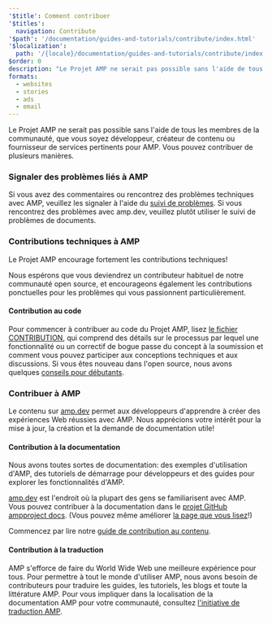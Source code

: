 ```yaml
---
'$title': Comment contribuer
'$titles':
  navigation: Contribute
'$path': '/documentation/guides-and-tutorials/contribute/index.html'
'$localization':
  path: '/{locale}/documentation/guides-and-tutorials/contribute/index.html'
$order: 0
description: "Le Projet AMP ne serait pas possible sans l'aide de tous les membres de la communauté, que vous soyez développeur, créateur de contenu ou fournisseur de services pertinents pour AMP."
formats:
  - websites
  - stories
  - ads
  - email
---
```


Le Projet AMP ne serait pas possible sans l'aide de tous les membres de la communauté, que vous soyez développeur, créateur de contenu ou fournisseur de services pertinents pour AMP. Vous pouvez contribuer de plusieurs manières.

### Signaler des problèmes liés à AMP

Si vous avez des commentaires ou rencontrez des problèmes techniques avec AMP, veuillez les signaler à l'aide du [suivi de problèmes](https://github.com/ampproject/docs/issues). Si vous rencontrez des problèmes avec <a>amp.dev</a>, veuillez plutôt utiliser le <a>suivi de problèmes de documents</a>.

### Contributions techniques à AMP

Le Projet AMP encourage fortement les contributions techniques!

Nous espérons que vous deviendrez un contributeur habituel de notre communauté open source, et encourageons également les contributions ponctuelles pour les problèmes qui vous passionnent particulièrement.

#### Contribution au code

Pour commencer à contribuer au code du Projet AMP, lisez [le fichier CONTRIBUTION](https://github.com/ampproject/amphtml/blob/main/CONTRIBUTING.md), qui comprend des détails sur le processus par lequel une fonctionnalité ou un correctif de bogue passe du concept à la soumission et comment vous pouvez participer aux conceptions techniques et aux discussions. Si vous êtes nouveau dans l'open source, nous avons quelques [conseils pour débutants](https://github.com/ampproject/amphtml/blob/main/CONTRIBUTING.md#contributing-code).

### Contribuer à AMP

Le contenu sur [amp.dev](https://amp.dev) permet aux développeurs d'apprendre à créer des expériences Web réussies avec AMP. Nous apprécions votre intérêt pour la mise à jour, la création et la demande de documentation utile!

#### Contribution à la documentation

Nous avons toutes sortes de documentation: des exemples d'utilisation d'AMP, des tutoriels de démarrage pour développeurs et des guides pour explorer les fonctionnalités d'AMP.

[amp.dev](https://amp.dev) est l'endroit où la plupart des gens se familiarisent avec AMP. Vous pouvez contribuer à la documentation dans le [projet GitHub ampproject docs](https://github.com/ampproject/docs). (Vous pouvez même améliorer [la page que vous lisez](https://github.com/ampproject/docs/blob/master/content/docs/contribute/contribute.md)!)

Commencez par lire notre [guide de contribution au contenu](contribute-documentation/index.md?format=websites).

#### Contribution à la traduction

AMP s'efforce de faire du World Wide Web une meilleure expérience pour tous. Pour permettre à tout le monde d'utiliser AMP, nous avons besoin de contributeurs pour traduire les guides, les tutoriels, les blogs et toute la littérature AMP. Pour vous impliquer dans la localisation de la documentation AMP pour votre communauté, consultez [l'initiative de traduction AMP](https://github.com/ampproject/docs/blob/master/TRANSLATIONS.md).
